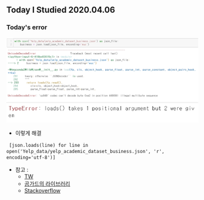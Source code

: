 ## Today I Studied 2020.04.06

### Today's error
![encoding error](../assets/images/encoding_error.jpg)
![type error](../assets/images/type_error.jpg)

* 이렇게 해결
<pre><code> [json.loads(line) for line in open('Yelp_data/yelp_academic_dataset_business.json', 'r', encoding='utf-8')] </code></pre>

* 참고 : 
  - [TW](https://twpower.github.io/140-parsing-json-in-python)
  - [곰가드의 라이브러리](https://gomguard.tistory.com/210)
  - [Stackoverflow](https://stackoverflow.com/questions/21058935/python-json-loads-shows-valueerror-extra-data/51830719)

